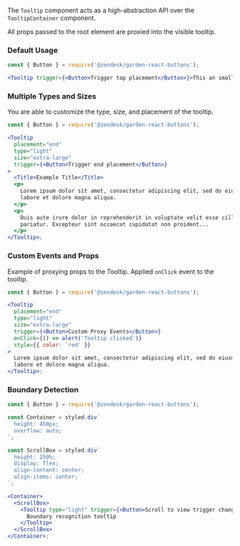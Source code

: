 The `Tooltip` component acts as a high-abstraction API over the `TooltipContainer` component.

All props passed to the root element are proxied into the visible tooltip.

### Default Usage

```jsx
const { Button } = require('@zendesk/garden-react-buttons');

<Tooltip trigger={<Button>Trigger top placement</Button>}>This an small tooltip</Tooltip>;
```

### Multiple Types and Sizes

You are able to customize the type, size, and placement of the tooltip.

```jsx
const { Button } = require('@zendesk/garden-react-buttons');

<Tooltip
  placement="end"
  type="light"
  size="extra-large"
  trigger={<Button>Trigger end placement</Button>}
>
  <Title>Example Title</Title>
  <p>
    Lorem ipsum dolor sit amet, consectetur adipiscing elit, sed do eiusmod tempor incididunt ut
    labore et dolore magna aliqua.
  </p>
  <p>
    Duis aute irure dolor in reprehenderit in voluptate velit esse cillum dolore eu fugiat nulla
    pariatur. Excepteur sint occaecat cupidatat non proident...
  </p>
</Tooltip>;
```

### Custom Events and Props

Example of proxying props to the Tooltip. Applied `onClick` event to the tooltip.

```jsx
const { Button } = require('@zendesk/garden-react-buttons');

<Tooltip
  placement="end"
  type="light"
  size="extra-large"
  trigger={<Button>Custom Proxy Events</Button>}
  onClick={() => alert('Tooltip clicked')}
  style={{ color: 'red' }}
>
  Lorem ipsum dolor sit amet, consectetur adipiscing elit, sed do eiusmod tempor incididunt ut
  labore et dolore magna aliqua.
</Tooltip>;
```

### Boundary Detection

```jsx
const { Button } = require('@zendesk/garden-react-buttons');

const Container = styled.div`
  height: 450px;
  overflow: auto;
`;

const ScrollBox = styled.div`
  height: 250%;
  display: flex;
  align-content: center;
  align-items: center;
`;

<Container>
  <ScrollBox>
    <Tooltip type="light" trigger={<Button>Scroll to view trigger changes</Button>}>
      Boundary recognition tooltip
    </Tooltip>
  </ScrollBox>
</Container>;
```
